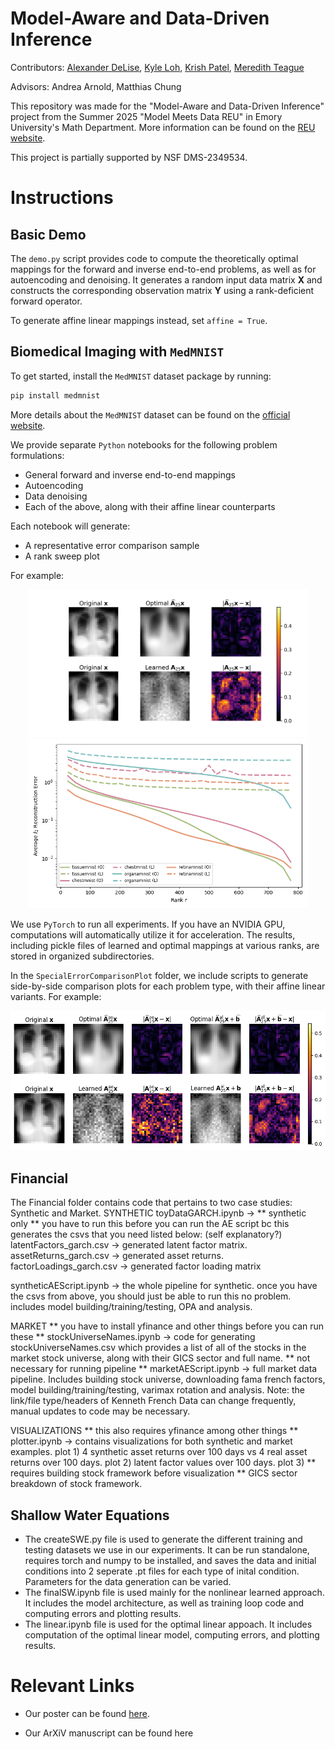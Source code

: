# Model-Aware and Data-Driven Inference

Contributors: [Alexander DeLise](https://www.linkedin.com/in/alexanderdelise/), [Kyle Loh](https://www.linkedin.com/in/kyle-loh-a2a3272a9/), [Krish Patel](https://www.linkedin.com/in/krish-patel-1a8804224/), [Meredith Teague](https://www.linkedin.com/in/meredithcteague/)

Advisors: Andrea Arnold, Matthias Chung

This repository was made for the "Model-Aware and Data-Driven Inference" project from the Summer 2025 "Model Meets Data REU" in Emory University's Math Department. More information can be found on the [REU website](https://www.math.emory.edu/site/cmds-reuret/summer2025/).

This project is partially supported by NSF DMS-2349534. 

# Instructions
## Basic Demo
The `demo.py` script provides code to compute the theoretically optimal mappings for the forward and inverse end-to-end problems, as well as for autoencoding and denoising. It generates a random input data matrix $\mathbf{X}$ and constructs the corresponding observation matrix $\mathbf{Y}$ using a rank-deficient forward operator. 

To generate affine linear mappings instead, set `affine = True`.


## Biomedical Imaging with $\texttt{MedMNIST}$
To get started, install the $\texttt{MedMNIST}$ dataset package by running:
```python
pip install medmnist
```
More details about the $\texttt{MedMNIST}$ dataset can be found on the [official website](https://medmnist.com/). 

We provide separate `Python` notebooks for the following problem formulations:
- General forward and inverse end-to-end mappings
- Autoencoding
- Data denoising
- Each of the above, along with their affine linear counterparts

Each notebook will generate:
- A representative error comparison sample
- A rank sweep plot

For example:

<div align="center"> <img src="README-Pics/classic_chestmnist_mapping7181_errorcomparison.png" alt="errorSample" width="450"/> </div> <div align="center"> <img src="README-Pics/classic_ranksweep_200ep.png" alt="rankSweep" width="450"/> </div>

We use `PyTorch` to run all experiments. If you have an NVIDIA GPU, computations will automatically utilize it for acceleration. The results, including pickle files of learned and optimal mappings at various ranks, are stored in organized subdirectories.

In the `SpecialErrorComparisonPlot` folder, we include scripts to generate side-by-side comparison plots for each problem type, with their affine linear variants. For example:

<div align="center"> <img src="README-Pics/aeFullComparison.png" alt="errorSampleLinAffLin" width="600"/> </div>


## Financial

The Financial folder contains code that pertains to two case studies: Synthetic and Market. 
SYNTHETIC 
toyDataGARCH.ipynb -> ** synthetic only ** you have to run this before you can run the AE script bc this generates the csvs that you need listed below: (self explanatory?)
latentFactors_garch.csv -> generated latent factor matrix. 
assetReturns_garch.csv -> generated asset returns. 
factorLoadings_garch.csv -> generated factor loading matrix

syntheticAEScript.ipynb -> the whole pipeline for synthetic. once you have the csvs from above, you should just be able to run this no problem. includes model building/training/testing, OPA and analysis. 

MARKET
** you have to install yfinance and other things before you can run these ** 
stockUniverseNames.ipynb -> code for generating stockUniverseNames.csv which provides a list of all of the stocks in the market stock universe, along with their GICS sector and full name. ** not necessary for running pipeline ** 
marketAEScript.ipynb -> full market data pipeline. Includes building stock universe, downloading fama french factors, model building/training/testing, varimax rotation and analysis. Note: the link/file type/headers of Kenneth French Data can change frequently, manual updates to code may be necessary.

VISUALIZATIONS
** this also requires yfinance among other things ** 
plotter.ipynb -> contains visualizations for both synthetic and market examples. plot 1) 4 synthetic asset returns over 100 days vs 4 real asset returns over 100 days. plot 2) latent factor values over 100 days. plot 3) ** requires building stock framework before visualization ** GICS sector breakdown of stock framework. 


## Shallow Water Equations

* The createSWE.py file is used to generate the different training and testing datasets we use in our experiments. It can be run standalone, requires torch and numpy to be installed, and saves the data and initial conditions into 2 seperate .pt files for each type of inital condition. Parameters for the data generation can be varied.
* The finalSW.ipynb file is used mainly for the nonlinear learned approach. It includes the model architecture, as well as training loop code and computing errors and plotting results.
* The linear.ipynb file is used for the optimal linear appoach. It includes computation of the optimal linear model, computing errors, and plotting results.

# Relevant Links
- Our poster can be found [here](https://drive.google.com/file/d/1kZ1RPy-E8zGCxs_8ntEbNDc42YKNFbQ0/view?usp=drive_link).

- Our ArXiV manuscript can be found here
